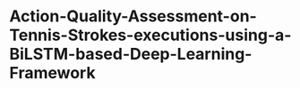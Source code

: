 # Action-Quality-Assessment-on-Tennis-Strokes-executions-using-a-BiLSTM-based-Deep-Learning-Framework